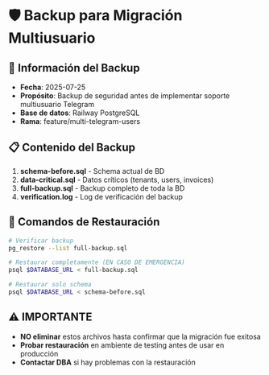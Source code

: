 # 🛡️ Backup para Migración Multiusuario

## 📅 Información del Backup

- **Fecha**: 2025-07-25
- **Propósito**: Backup de seguridad antes de implementar soporte multiusuario Telegram
- **Base de datos**: Railway PostgreSQL
- **Rama**: feature/multi-telegram-users

## 📋 Contenido del Backup

1. **schema-before.sql** - Schema actual de BD
2. **data-critical.sql** - Datos críticos (tenants, users, invoices)
3. **full-backup.sql** - Backup completo de toda la BD
4. **verification.log** - Log de verificación del backup

## 🔧 Comandos de Restauración

```bash
# Verificar backup
pg_restore --list full-backup.sql

# Restaurar completamente (EN CASO DE EMERGENCIA)
psql $DATABASE_URL < full-backup.sql

# Restaurar solo schema
psql $DATABASE_URL < schema-before.sql
```

## ⚠️ IMPORTANTE

- **NO eliminar** estos archivos hasta confirmar que la migración fue exitosa
- **Probar restauración** en ambiente de testing antes de usar en producción
- **Contactar DBA** si hay problemas con la restauración
